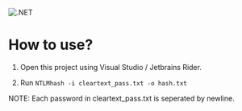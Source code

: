 ![.NET](https://github.com/ijat/NTLMhash/workflows/.NET/badge.svg)

# How to use?

1. Open this project using Visual Studio / Jetbrains Rider.

2. Run `NTLMhash -i cleartext_pass.txt -o hash.txt`

NOTE: Each password in cleartext_pass.txt is seperated by newline.
